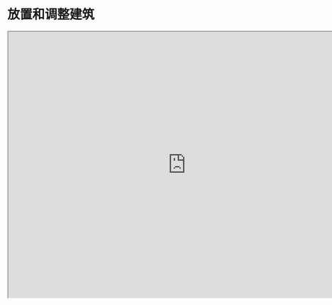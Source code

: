 # 放置和调整建筑

<iframe src="https://cc.163.com/act/m/daily/iframeplayer/?id=618a2ca9b8a81f8fa07f09c5" height="600" width="800" allow="fullscreen" />

